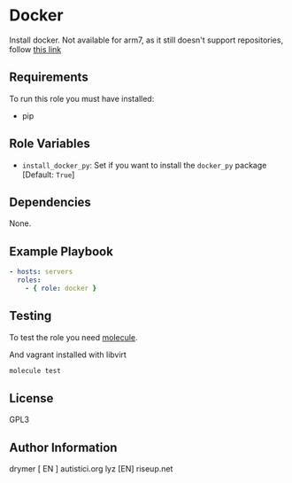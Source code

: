 # Docker

Install docker. Not available for arm7, as it still doesn't support
repositories, follow [this link](https://docs.docker.com/engine/installation/linux/docker-ce/debian/#install-using-the-convenience-script)

## Requirements

To run this role you must have installed:

* pip

## Role Variables

* `install_docker_py`: Set if you want to install the `docker_py` package
  [Default: `True`]

## Dependencies

None.

## Example Playbook

```yaml
- hosts: servers
  roles:
    - { role: docker }
```

## Testing

To test the role you need [molecule](http://molecule.readthedocs.io/en/latest/).

And vagrant installed with libvirt

```bash
molecule test
```

## License

GPL3

## Author Information

drymer [ EN ] autistici.org
lyz [EN] riseup.net
